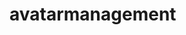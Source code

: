 #  avatarmanagement

<api-endpoint openapi-path="../../specifications/avatars.json" method="DELETE" endpoint="/avatar-management/{contingent_guid}"/>